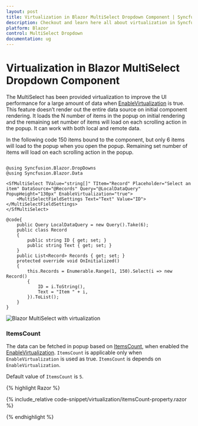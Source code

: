 ```yaml
---
layout: post
title: Virtualization in Blazor MultiSelect Dropdown Component | Syncfusion
description: Checkout and learn here all about virtualization in Syncfusion Blazor MultiSelect Dropdown component and much more.
platform: Blazor
control: MultiSelect Dropdown
documentation: ug
---
```


# Virtualization in Blazor MultiSelect Dropdown Component

The MultiSelect has been provided virtualization to improve the UI performance for a large amount of data when [EnableVirtualization](https://help.syncfusion.com/cr/blazor/Syncfusion.Blazor.DropDowns.SfDropDownList-2.html#Syncfusion_Blazor_DropDowns_SfDropDownList_2_EnableVirtualization) is true. This feature doesn’t render out the entire data source on initial component rendering. It loads the N number of items in the popup on initial rendering and the remaining set number of items will load on each scrolling action in the popup. It can work with both local and remote data.

In the following code 150 items bound to the component, but only 6 items will load to the popup when you open the popup. Remaining set number of items will load on each scrolling action in the popup.

```cshtml

@using Syncfusion.Blazor.DropDowns
@using Syncfusion.Blazor.Data 

<SfMultiSelect TValue="string[]" TItem="Record" Placeholder="Select an item" DataSource="@Records" Query="@LocalDataQuery" PopupHeight="130px" EnableVirtualization="true">
    <MultiSelectFieldSettings Text="Text" Value="ID"></MultiSelectFieldSettings>
</SfMultiSelect>

@code{
    public Query LocalDataQuery = new Query().Take(6); 
    public class Record 
    { 
        public string ID { get; set; } 
        public string Text { get; set; } 
    } 
    public List<Record> Records { get; set; } 
    protected override void OnInitialized()
    { 
        this.Records = Enumerable.Range(1, 150).Select(i => new Record() 
        { 
            ID = i.ToString(), 
            Text = "Item " + i, 
        }).ToList(); 
    } 
}
```

![Blazor MultiSelect with virtualization](./images/blazor-multiselect-dropdown-virtualization.gif)

### ItemsCount

The data can be fetched in popup based on [ItemsCount](https://help.syncfusion.com/cr/blazor/Syncfusion.Blazor.DropDowns.SfMultiSelect-2.html#Syncfusion_Blazor_DropDowns_SfMultiSelect_2_ItemsCount), when enabled the [EnableVirtualization](https://blazor.syncfusion.com/documentation/multiselect-dropdown/virtualization). `ItemsCount` is applicable only when `EnableVirtualization` is used as true. `ItemsCount` is depends on `EnableVirtualization`.

Default value of `ItemsCount` is `5`.

{% highlight Razor %}

{% include_relative code-snippet/virtualization/itemsCount-property.razor %}

{% endhighlight %}